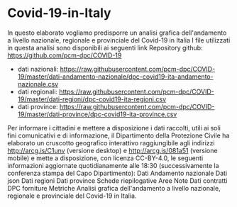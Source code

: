 # Covid-19-in-Italy
In questo elaborato vogliamo predisporre un analisi grafica dell'andamento a livello nazionale, regionale e provinciale del Covid-19 in Italia
I file utilizzati in questa analisi sono disponibili ai seguenti link
Repository github: https://github.com/pcm-dpc/COVID-19
* dati nazionali: https://raw.githubusercontent.com/pcm-dpc/COVID-19/master/dati-andamento-nazionale/dpc-covid19-ita-andamento-nazionale.csv
* dati regionali: https://raw.githubusercontent.com/pcm-dpc/COVID-19/master/dati-regioni/dpc-covid19-ita-regioni.csv
* dati province: https://raw.githubusercontent.com/pcm-dpc/COVID-19/master/dati-province/dpc-covid19-ita-province.csv


Per informare i cittadini e mettere a disposizione i dati raccolti, utili ai soli fini comunicativi e di informazione, il Dipartimento della Protezione Civile ha elaborato un cruscotto geografico interattivo raggiungibile agli indirizzi http://arcg.is/C1unv (versione desktop) e http://arcg.is/081a51 (versione mobile) e mette a disposizione, con licenza CC-BY-4.0, le seguenti informazioni aggiornate quotidianamente alle 18:30 (successivamente la conferenza stampa del Capo Dipartimento):
Dati Andamento nazionale
Dati json
Dati regioni
Dati province
Schede riepilogative
Aree
Note
Dati contratti DPC forniture
Metriche
Analisi grafica dell'andamento a livello nazionale, regionale e provinciale del Covid-19 in Italia.
